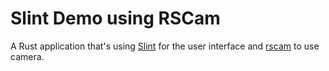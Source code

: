 # Slint Demo using RSCam

A Rust application that's using [Slint](https://slint.dev/) for the user interface and [rscam](https://crates.io/crates/rscam) to use camera.

